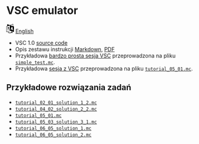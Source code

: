 # VSC emulator

[![Selct language](../../icon20x24px-exported-transparent.png)](../../README.md)
[English](../../en/src/README.md)


- VSC 1.0 [source code](../../src/1_0/vsc.py)
- Opis zestawu instrukcji [Markdown](instruction_set.md), [PDF](instruction_set.pdf)
- Przykładowa [bardzo prosta sesja VSC](examples/session_simple_test.md) przeprowadzona na pliku [`simple_test.mc`](examples/simple_test.mc).
- Przykładowa [sesja z VSC](examples/session_tutorial_05_01.md) przeprowadzona na pliku [`tutorial_05_01.mc`](examples/tutorial_05_01.mc).

## Przykładowe rozwiązania zadań

- [`tutorial_02_01_solution_1_2.mc`](examples/tutorial_02_01_solution_1_2.mc)
- [`tutorial_04_02_solution_2_2.mc`](examples/tutorial_04_02_solution_2_2.mc)
- [`tutorial_05_01.mc`](examples/tutorial_05_01.mc)
- [`tutorial_05_03_solution_3_1.mc`](examples/tutorial_05_03_solution_3_1.mc)
- [`tutorial_06_05_solution_1.mc`](examples/tutorial_06_05_solution_1.mc)
- [`tutorial_06_05_solution_2.mc`](examples/tutorial_06_05_solution_2.mc)